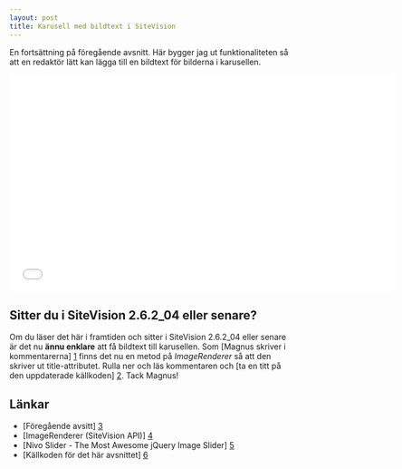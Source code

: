```yaml
---
layout: post
title: Karusell med bildtext i SiteVision
---
```


En fortsättning på föregående avsnitt. Här bygger jag ut funktionaliteten så att en redaktör lätt kan lägga till en bildtext för bilderna i karusellen.

<div class="video-wrapper"><iframe src="//player.vimeo.com/video/19096350?title=0&amp;byline=0&amp;portrait=0" width="681" height="383" frameborder="0"></iframe></div>

## Sitter du i SiteVision 2.6.2_04 eller senare?

Om du läser det här i framtiden och sitter i SiteVision 2.6.2\_04 eller senare är det nu **ännu enklare** att få bildtext till karusellen. Som [Magnus skriver i kommentarerna] [1] finns det nu en metod på _ImageRenderer_ så att den skriver ut title-attributet. Rulla ner och läs kommentaren och [ta en titt på den uppdaterade källkoden] [2]. Tack Magnus!

## Länkar

* [Föregående avsitt] [3]
* [ImageRenderer (SiteVision API)] [4]
* [Nivo Slider - The Most Awesome jQuery Image Slider] [5]
* [Källkoden för det här avsnittet] [6]

[1]: http://disqus.com/twitter-205243100/
[2]: https://github.com/svendahlstrand/sitevision-episodes/tree/master/003-carousel-caption/sitevision-2.6.2_04
[3]: /karusell-med-intelligenta-mallar-i-sitevision
[4]: http://developer.sitevision.se/webdav/files/apidocs/index.html
[5]: http://nivo.dev7studios.com
[6]: https://github.com/svendahlstrand/sitevision-episodes/tree/master/003-carousel-caption
